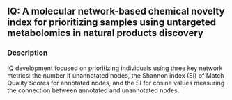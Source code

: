 ## IQ: A molecular network-based chemical novelty index for prioritizing samples using untargeted metabolomics in natural products discovery

### Description

IQ development focused on prioritizing individuals using three key network metrics: the number if unannotated nodes, the Shannon index (SI) of Match Quality Scores for annotated nodes, and the SI for cosine values measuring the connection between annotated and unannotated nodes.
